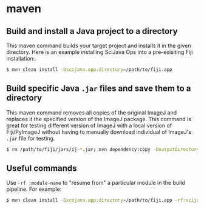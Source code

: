 # maven

## Build and install a Java project to a directory

This maven command builds your target project and installs it in the given directory. Here is an example installing SciJava Ops into a pre-exisiting Fiji installation:.

```bash
$ mvn clean install -Dscijava.app.directory=/path/to/fiji.app
```

## Build specific Java `.jar` files and save them to a directory

This maven command removes all copies of the original ImageJ and replaces it the specified version of the ImageJ package. This command is great for testing different version of ImageJ with a local version of Fiji/PyImageJ without having to manually download individual of ImageJ's `.jar` file for testing.

```bash
$ rm /path/to/fiji/jars/ij-*.jar; mvn dependency:copy -DoutputDirectory=/path/to/fiji/jars/ -Dartifact=net.imagej:ij:1.54b
```

## Useful commands

Use `-rf :module-name` to "resume from" a particular module in the build pipeline. For example:

```bash
$ mvn clean install -Dscijava.app.directory=/path/to/fiji.app -rf:scijava-ops-image
```
